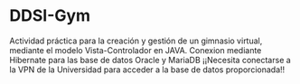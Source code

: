 # DDSI-Gym
Actividad práctica para la creación y gestión de un gimnasio virtual, mediante el modelo Vista-Controlador en JAVA.
Conexion mediante Hibernate para las base de datos Oracle y MariaDB
¡¡Necesita conectarse a la VPN de la Universidad para acceder a la base de datos proporcionada!!
